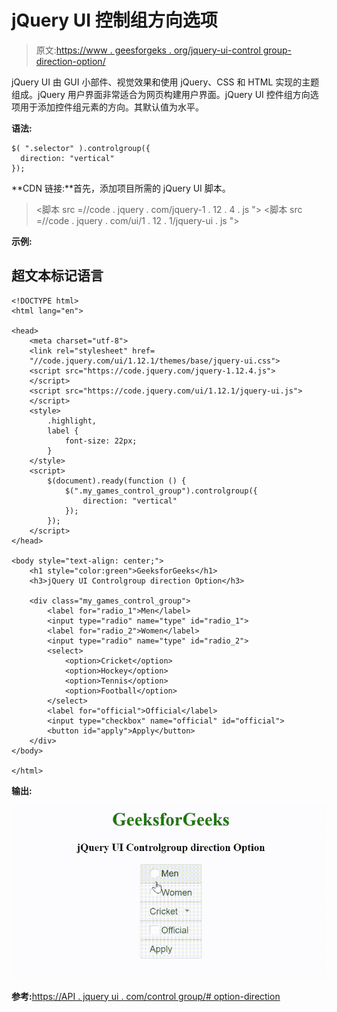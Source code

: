 # jQuery UI 控制组方向选项

> 原文:[https://www . geesforgeks . org/jquery-ui-control group-direction-option/](https://www.geeksforgeeks.org/jquery-ui-controlgroup-direction-option/)

jQuery UI 由 GUI 小部件、视觉效果和使用 jQuery、CSS 和 HTML 实现的主题组成。jQuery 用户界面非常适合为网页构建用户界面。jQuery UI 控件组方向选项用于添加控件组元素的方向。其默认值为水平。

**语法:**

```
$( ".selector" ).controlgroup({
  direction: "vertical"
});
```

**CDN 链接:**首先，添加项目所需的 jQuery UI 脚本。

> <link rel="”stylesheet”" href="”//code.jquery.com/ui/1.12.1/themes/smoothness/jquery-ui.css”">
> <脚本 src =//code . jquery . com/jquery-1 . 12 . 4 . js "></脚本>
> <脚本 src =//code . jquery . com/ui/1 . 12 . 1/jquery-ui . js "></脚本>

**示例:**

## 超文本标记语言

```
<!DOCTYPE html>
<html lang="en">

<head>
    <meta charset="utf-8">
    <link rel="stylesheet" href=
    "//code.jquery.com/ui/1.12.1/themes/base/jquery-ui.css">
    <script src="https://code.jquery.com/jquery-1.12.4.js">
    </script>
    <script src="https://code.jquery.com/ui/1.12.1/jquery-ui.js">
    </script>
    <style>
        .highlight,
        label {
            font-size: 22px;
        }
    </style>
    <script>
        $(document).ready(function () {
            $(".my_games_control_group").controlgroup({
                direction: "vertical"
            });
        });
    </script>
</head>

<body style="text-align: center;">
    <h1 style="color:green">GeeksforGeeks</h1>
    <h3>jQuery UI Controlgroup direction Option</h3>

    <div class="my_games_control_group">
        <label for="radio_1">Men</label>
        <input type="radio" name="type" id="radio_1">
        <label for="radio_2">Women</label>
        <input type="radio" name="type" id="radio_2">
        <select>
            <option>Cricket</option>
            <option>Hockey</option>
            <option>Tennis</option>
            <option>Football</option>
        </select>
        <label for="official">Official</label>
        <input type="checkbox" name="official" id="official">
        <button id="apply">Apply</button>
    </div>
</body>

</html>
```

**输出:**

![](img/3b7e071af88ecda3cf58dd2e6ecc29c6.png)

**参考:**[https://API . jquery ui . com/control group/# option-direction](https://api.jqueryui.com/controlgroup/#option-direction)